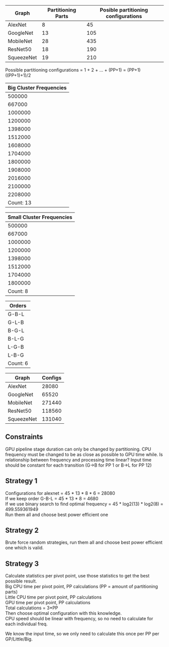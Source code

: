 <!-- Table -->

| Graph      | Partitioning Parts | Posible partitioning configurations |
| ---------- | ------------------ | ----------------------------------- |
| AlexNet    | 8                  | 45                                  |
| GoogleNet  | 13                 | 105                                 |
| MobileNet  | 28                 | 435                                 |
| ResNet50   | 18                 | 190                                 |
| SqueezeNet | 19                 | 210                                 |

Possible partitioning configurations = 1 + 2 + ... + (PP+1) = (PP+1)((PP+1)+1)/2

| Big Cluster Frequencies |
| ----------------------- |
| 500000                  |
| 667000                  |
| 1000000                 |
| 1200000                 |
| 1398000                 |
| 1512000                 |
| 1608000                 |
| 1704000                 |
| 1800000                 |
| 1908000                 |
| 2016000                 |
| 2100000                 |
| 2208000                 |
| Count: 13               |

<!--
    500000, 667000, 1000000, 1200000, 1398000, 1512000, 1608000, 1704000, 1800000,
  -->

| Small Cluster Frequencies |
| ------------------------- |
| 500000                    |
| 667000                    |
| 1000000                   |
| 1200000                   |
| 1398000                   |
| 1512000                   |
| 1704000                   |
| 1800000                   |
| Count: 8                  |

| Orders   |
| -------- |
| G-B-L    |
| G-L-B    |
| B-G-L    |
| B-L-G    |
| L-G-B    |
| L-B-G    |
| Count: 6 |

| Graph      | Configs |
| ---------- | ------- |
| AlexNet    | 28080   |
| GoogleNet  | 65520   |
| MobileNet  | 271440  |
| ResNet50   | 118560  |
| SqueezeNet | 131040  |

## Constraints

GPU pipeline stage duration can only be changed by partitioning.
CPU frequency must be changed to be as close as possible to GPU time while.
Is relationship between frequency and processing time linear?
Input time should be constant for each transition (G->B for PP 1 or B->L for PP 12)

## Strategy 1

Configurations for alexnet = 45 \* 13 \* 8 \* 6 = 28080  
If we keep order G-B-L = 45 \* 13 \* 8 = 4680  
If we use binary search to find optimal frequency = 45 \* log2(13) \* log2(8) = 499.559361949  
Run them all and choose best power efficient one

## Strategy 2

Brute force random strategies, run them all and choose best power efficient one which is valid.

## Strategy 3

Calculate statistics per pivot point, use those statistics to get the best possible result.  
Big CPU time per pivot point, PP calculations (PP = amount of partitioning parts)  
Little CPU time per pivot point, PP calculations  
GPU time per pivot point, PP calculations  
Total calculations = 3\*PP  
Then choose optimal configuration with this knowledge.  
CPU speed should be linear with frequency, so no need to calculate for each individual freq.

We know the input time, so we only need to calculate this once per PP per GP/Little/Big.
